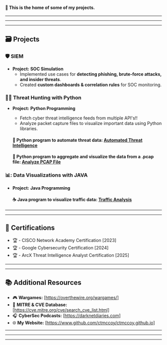 #### 👋  This is the home of some of my projects.
---
---
---
## 🗃️ Projects

### 🛡️ SIEM
- **Project:** **SOC Simulation**
  - Implemented use cases for **detecting phishing, brute-force attacks, and insider threats**.
  - Created **custom dashboards & correlation rules** for SOC monitoring.

### 🕵️‍♂️ Threat Hunting with Python
- **Project:** **Python Programming**
  - Fetch cyber threat intelligence feeds from multiple API's!!
  - Analyze packet capture files to visualize important data using Python libraries.

   #### 🐍  Python program to automate threat data: [Automated Threat Intelligence](https://github.com/ctmccoy/automated-threat-intelligence.git)
   #### 🐍  Python program to aggregate and visualize the data from a .pcap file: [Analyze PCAP File](https://github.com/ctmccoy/automated-threat-intelligence/blob/a2ba844a3406bf212c2600628f97631563a08e8c/analyze_data.py)

### 📊: Data Visualizations with JAVA
- **Project:** **Java Programming**
  #### ☕  Java program to visualize traffic data: [Traffic Analysis](https://github.com/ctmccoy/TrafficCaptureAnalysis.git)
---
---
## 📜 Certifications

- 🏆 - CISCO Network Academy Certification [2023]
- 🏆 - Google Cybersecurity Certification [2024]
- 🏆 - ArcX Threat Intelligence Analyst Certification [2025]
---
---
## 📚 Additional Resources

- 🎮  **Wargames:** [https://overthewire.org/wargames/]
- 📁  **MITRE & CVE Database:** [https://cve.mitre.org/cve/search_cve_list.html]
- 🎧  **CyberSec Podcasts:** [https://darknetdiaries.com]
- 🌐  **My Website:** [https://www.github.com/ctmccoy/ctmccoy.github.io]
---
---
---
